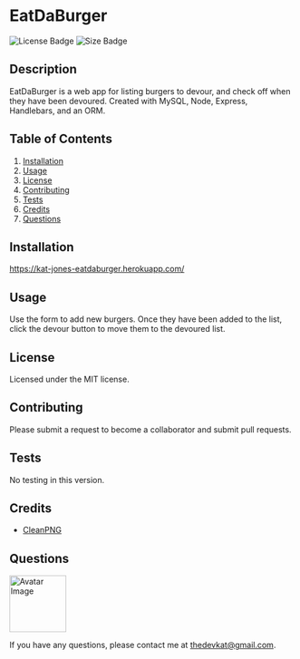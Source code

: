 
# EatDaBurger

<img src="https://img.shields.io/badge/license-MIT-green" alt="License Badge">
<img src="https://img.shields.io/github/repo-size/katjones23/EatDaBurger" alt="Size Badge">


## Description 

EatDaBurger is a web app for listing burgers to devour, and check off when they have been devoured.  Created with MySQL, Node, Express, Handlebars, and an ORM.


## Table of Contents

1. [Installation](#installation)
1. [Usage](#usage)
1. [License](#license)
1. [Contributing](#contributing)
1. [Tests](#tests)
1. [Credits](#credits)
1. [Questions](#questions)


## Installation

https://kat-jones-eatdaburger.herokuapp.com/


## Usage 

Use the form to add new burgers.  Once they have been added to the list, click the devour button to move them to the devoured list.


## License

Licensed under the MIT license.


## Contributing

Please submit a request to become a collaborator and submit pull requests.


## Tests

No testing in this version.


## Credits

* [CleanPNG]( https://www.cleanpng.com/png-hamburger-cheeseburger-veggie-burger-cartoon-clip-110928/)

## Questions

<img src="https://avatars0.githubusercontent.com/u/53064219?v=4" alt="Avatar Image" width="100" height="100">

If you have any questions, please contact me at <a href="mailto:thedevkat@gmail.com">thedevkat@gmail.com</a>.
